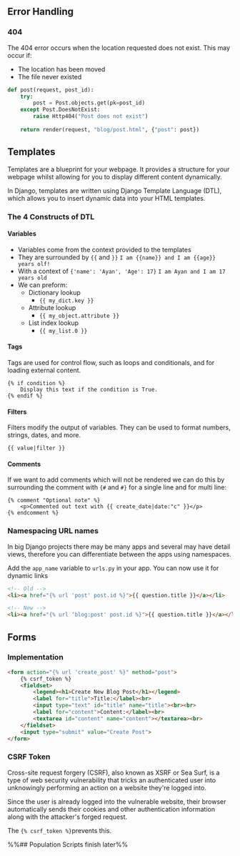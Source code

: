 ## Error Handling
### 404
The 404 error occurs when the location requested does not exist.
This may occur if:
- The location has been moved
- The file never existed
```python
def post(request, post_id):
	try:
		post = Post.objects.get(pk=post_id)
	except Post.DoesNotExist:
		raise Http404("Post does not exist")
		
	return render(request, "blog/post.html", {"post": post})
```
## Templates
Templates are a blueprint for your webpage. It provides a structure for your webpage whilst allowing for you to display different content dynamically.

In Django, templates are written using Django Template Language (DTL), which allows you to insert dynamic data into your HTML templates.
### The 4 Constructs of DTL
#### Variables
- Variables come from the context provided to the templates
- They are surrounded by `{{` and `}}`
	`I am {{name}} and I am {{age}} years olf!`
- With a context of `{'name': 'Ayan', 'Age': 17}`
	`I am Ayan and I am 17 years old`
- We can preform:
	- Dictionary lookup
		- `{{ my_dict.key }}`
	- Attribute lookup
		- `{{ my_object.attribute }}`
	- List index lookup 
		- `{{ my_list.0 }}`
#### Tags
Tags are used for control flow, such as loops and conditionals, and for loading external content.
```
{% if condition %}
    Display this text if the condition is True.
{% endif %}
```
#### Filters
Filters modify the output of variables. They can be used to format numbers, strings, dates, and more.
```
{{ value|filter }}
```
#### Comments
If we want to add comments which will not be rendered we can do this by surrounding the comment with `{#` and `#}` for a single line and for multi line:
```
{% comment "Optional note" %}
	<p>Commented out text with {{ create_date|date:"c" }}</p>
{% endcomment %}
```
### Namespacing URL names
In big Django projects there may be many apps and several may have detail views, therefore you can differentiate between the apps using namespaces.

Add the `app_name` variable to `urls.py` in your app. You can now use it for dynamic links
```html
<!-- Old -->
<li><a href="{% url 'post' post.id %}">{{ question.title }}</a></li>

<!-- New -->
<li><a href="{% url ‘blog:post' post.id %}">{{ question.title }}</a></li>
```
## Forms
### Implementation
```html
<form action="{% url 'create_post' %}" method="post">
    {% csrf_token %}
    <fieldset>
        <legend><h1>Create New Blog Post</h1></legend>
        <label for="title">Title:</label><br>
        <input type="text" id="title" name="title"><br><br>
        <label for="content">Content:</label><br>
        <textarea id="content" name="content"></textarea><br>
    </fieldset>
    <input type="submit" value="Create Post">
</form>
```
### CSRF Token
Cross-site request forgery (CSRF), also known as XSRF or Sea Surf, is a type of web security vulnerability that tricks an authenticated user into unknowingly performing an action on a website they're logged into.

Since the user is already logged into the vulnerable website, their browser automatically sends their cookies and other authentication information along with the attacker's forged request.

The `{% csrf_token %}`prevents this.

%%## Population Scripts
finish later%%
